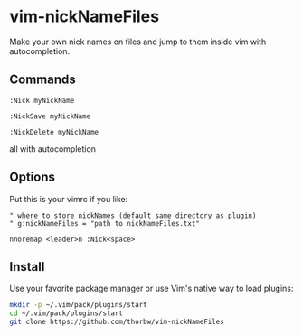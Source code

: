 # vim-nickNameFiles

Make your own nick names on files and jump to them inside vim with autocompletion.

## Commands


```
:Nick myNickName

:NickSave myNickName

:NickDelete myNickName
```

all with autocompletion


## Options

Put this is your vimrc if you like:

``` vim
" where to store nickNames (default same directory as plugin)  
" g:nickNameFiles = "path to nickNameFiles.txt"

nnoremap <leader>n :Nick<space>
```

## Install

Use your favorite package manager or use Vim's native way to load plugins:

``` bash
mkdir -p ~/.vim/pack/plugins/start
cd ~/.vim/pack/plugins/start
git clone https://github.com/thorbw/vim-nickNameFiles
```



